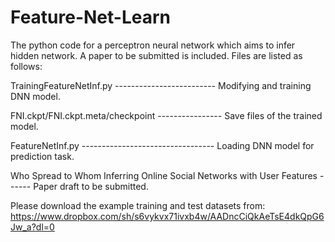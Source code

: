 # Feature-Net-Learn
The python code for a perceptron neural network which aims to infer hidden network. A paper to be submitted is included. Files are listed as follows:

TrainingFeatureNetInf.py ------------------------- Modifying and training DNN model.

FNI.ckpt/FNI.ckpt.meta/checkpoint ---------------- Save files of the trained model.

FeatureNetInf.py --------------------------------- Loading DNN model for prediction task.

Who Spread to Whom Inferring Online Social Networks with User Features ------ Paper draft to be submitted.

Please download the example training and test datasets from:
https://www.dropbox.com/sh/s6vykvx71ivxb4w/AADncCiQkAeTsE4dkQpG6Jw_a?dl=0
